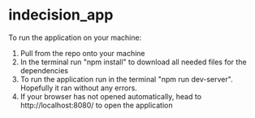 # indecision_app
To run the application on your machine:
  1) Pull from the repo onto your machine
  2) In the terminal run "npm install" to download all needed files for the dependencies
  3) To run the application run in the terminal "npm run dev-server". Hopefully it ran without any errors.
  4) If your browser has not opened automatically, head to http://localhost:8080/ to open the application
